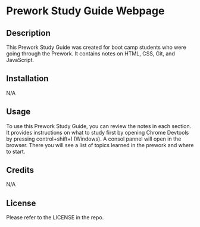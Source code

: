 # Prework Study Guide Webpage

## Description


This Prework Study Guide was created for boot camp students who were going through the Prework. It contains notes on HTML, CSS, Git, and JavaScript.


## Installation

N/A

## Usage

To use this Prework Study Guide, you can review the notes in each section. It provides instructions on what to study first by opening Chrome Devtools by pressing control+shift+I (Windows). A consol pannel will open in the browser. There you will see a list of topics learned in the prework and where to start.

## Credits

N/A

## License

Please refer to the LICENSE in the repo.


